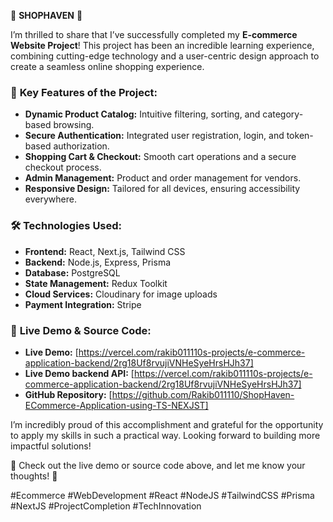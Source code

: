 🚀 **SHOPHAVEN** 🛒

I’m thrilled to share that I’ve successfully completed my **E-commerce Website Project**! This project has been an incredible learning experience, combining cutting-edge technology and a user-centric design approach to create a seamless online shopping experience.

### 🌟 **Key Features of the Project:**

- **Dynamic Product Catalog:** Intuitive filtering, sorting, and category-based browsing.
- **Secure Authentication:** Integrated user registration, login, and token-based authorization.
- **Shopping Cart & Checkout:** Smooth cart operations and a secure checkout process.
- **Admin Management:** Product and order management for vendors.
- **Responsive Design:** Tailored for all devices, ensuring accessibility everywhere.

### 🛠️ **Technologies Used:**

- **Frontend:** React, Next.js, Tailwind CSS
- **Backend:** Node.js, Express, Prisma
- **Database:** PostgreSQL
- **State Management:** Redux Toolkit
- **Cloud Services:** Cloudinary for image uploads
- **Payment Integration:** Stripe

### 🚀 **Live Demo & Source Code:**

- **Live Demo:** [https://vercel.com/rakib011110s-projects/e-commerce-application-backend/2rg18Uf8rvujiVNHeSyeHrsHJh37]
- **Live Demo backend API:** [https://vercel.com/rakib011110s-projects/e-commerce-application-backend/2rg18Uf8rvujiVNHeSyeHrsHJh37]
- **GitHub Repository:** [https://github.com/Rakib011110/ShopHaven-ECommerce-Application-using-TS-NEXJST]

I’m incredibly proud of this accomplishment and grateful for the opportunity to apply my skills in such a practical way. Looking forward to building more impactful solutions!

🔗 Check out the live demo or source code above, and let me know your thoughts! 🙌

#Ecommerce #WebDevelopment #React #NodeJS #TailwindCSS #Prisma #NextJS #ProjectCompletion #TechInnovation
